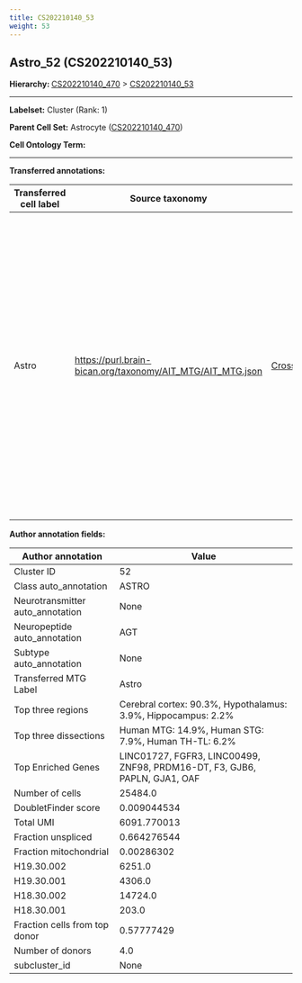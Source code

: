 ```yaml
---
title: CS202210140_53
weight: 53
---
```

## Astro_52 (CS202210140_53)
<b>Hierarchy: </b>
[CS202210140_470](https://purl.brain-bican.org/taxonomy/CS202210140#CS202210140_470) >
[CS202210140_53](https://purl.brain-bican.org/taxonomy/CS202210140#CS202210140_53)

---


**Labelset:** Cluster (Rank: 1)

**Parent Cell Set:** Astrocyte ([CS202210140_470](https://purl.brain-bican.org/taxonomy/CS202210140#CS202210140_470))



**Cell Ontology Term:** 

[MARKER GENES.]: #


---

[TRANSFERRED ANNOTATIONS.]: #


**Transferred annotations:**

| Transferred cell label | Source taxonomy | Source node accession | Algorithm name | Comment |
|------------------------|-----------------|-----------------------|----------------|---------|
|Astro|https://purl.brain-bican.org/taxonomy/AIT_MTG/AIT_MTG.json|[CrossArea_subclass:e47396020a](https://purl.brain-bican.org/taxonomy/AIT_MTG#CrossArea_subclass_e47396020a)||We performed PCA (50 components) on our full dataset, trained a random forest classifier (scikit-learn, class_ weight=‘balanced’, max_depth=50) on the MTG labels, and then predicted labels for all cells. We labeled each cluster with the mode of its constituent cells if two conditions were met: more than 0.8 of predicted labels matched the mode, and the mean probability of these pre- dictions was greater than 0.8.|

[AUTHOR ANNOTATION FIELDS.]: #


**Author annotation fields:**

| Author annotation | Value |
|-------------------|-------|
|Cluster ID|52|
|Class auto_annotation|ASTRO|
|Neurotransmitter auto_annotation|None|
|Neuropeptide auto_annotation|AGT|
|Subtype auto_annotation|None|
|Transferred MTG Label|Astro|
|Top three regions|Cerebral cortex: 90.3%, Hypothalamus: 3.9%, Hippocampus: 2.2%|
|Top three dissections|Human MTG: 14.9%, Human STG: 7.9%, Human TH-TL: 6.2%|
|Top Enriched Genes|LINC01727, FGFR3, LINC00499, ZNF98, PRDM16-DT, F3, GJB6, PAPLN, GJA1, OAF|
|Number of cells|25484.0|
|DoubletFinder score|0.009044534|
|Total UMI|6091.770013|
|Fraction unspliced|0.664276544|
|Fraction mitochondrial|0.00286302|
|H19.30.002|6251.0|
|H19.30.001|4306.0|
|H18.30.002|14724.0|
|H18.30.001|203.0|
|Fraction cells from top donor|0.57777429|
|Number of donors|4.0|
|subcluster_id|None|
